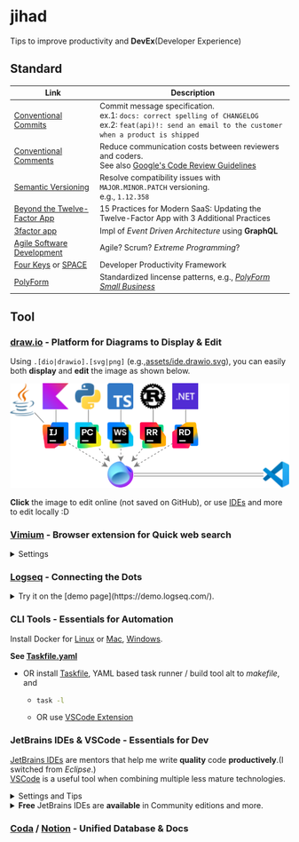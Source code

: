# jihad

Tips to improve productivity and **DevEx**(Developer Experience)

## Standard

| Link                           | Description                                                                                                                                                   |
| ------------------------------ | ------------------------------------------------------------------------------------------------------------------------------------------------------------- |
| [Conventional Commits]         | Commit message specification.<br/>ex.1: `docs: correct spelling of CHANGELOG`<br/>ex.2: `feat(api)!: send an email to the customer when a product is shipped` |
| [Conventional Comments]        | Reduce communication costs between reviewers and coders.<br/>See also [Google's Code Review Guidelines]                                                       |
| [Semantic Versioning]          | Resolve compatibility issues with `MAJOR.MINOR.PATCH` versioning.<br/>e.g., `1.12.358`                                                                        |
| [Beyond the Twelve-Factor App] | 15 Practices for Modern SaaS: Updating the Twelve-Factor App with 3 Additional Practices                                                                      |
| [3factor app]                  | Impl of _Event Driven Architecture_ using **GraphQL**                                                                                                         |
| [Agile Software Development]   | Agile? Scrum? _Extreme Programming_?                                                                                                                          |
| [Four Keys] or [SPACE]         | Developer Productivity Framework                                                                                                                              |
| [PolyForm]                     | Standardized lincense patterns, e.g., [_PolyForm Small Business_](./LICENSE)                                                                                  |

## Tool

### [draw.io](https://www.drawio.com/) - Platform for Diagrams to Display & Edit

Using `.[dio|drawio].[svg|png]` (e.g.,[assets/ide.drawio.svg](./assets/ide.drawio.svg)),
you can easily both **display** and **edit** the image as shown below.

[![Image link was broken!!!](./assets/ide.drawio.svg)][drawio]

**Click** the image to edit online (not saved on GitHub), or use [IDEs](#jetbrains-ides--vscode---essentials-for-dev) and more to edit locally :D

### [Vimium] - Browser extension for Quick web search

<details>
<summary>Settings</summary>

Using the browser's address bar, access  
`chrome-extension://dbepggeogbaibhgnhhndojpepiihcmeb/pages/options.html`  
AND edit **Custom key mappings** as shown.

```conf
# Insert your preferred key mappings here.
map s scrollPageUp
map d scrollPageDown
unmap f # Disable Vimium's main feature
map <m-e> nextTab

map <m-d> openCopiedUrlInNewTab
# Web search for the text on the page
# 1. Select the text by double-clicking
# 2. `Command + c`
# 3. `Command + d`

# NOTICE for Linux or Windows users,
# REPLACE <m-*>, =`Command + *`, with <c-*>, =`Ctrl + *`.
```

</details>

### [Logseq](https://logseq.com/) - Connecting the Dots

<details>
<summary>Try it on the [demo page](https://demo.logseq.com/). </summary>

1. Input your favorite text, press `Enter`, and it will create a **Block**.
2. Copy & Paste the following text, press `Enter`, and it will create a **Page**.

   ```md
   [[Logseq]]
   ```

3. Click on `[[Logseq]]`, then C&P the following text.

   ```md
   [[Block]] is atomic element of [[Logseq]]

   [[Page]] is array of [[Block]]

   [[Link]] shows how the current [[Page]] is referred to by other [[Page]]s.

         - [[Link]] also works similarly for [[Block]].
   ```

4. Click on `[[Link]]`, then C&P the following text.

   ```md
   `[[page]]`で page という題名の [[Page]] を検索し、選択することでその [[Page]] への `Link` を作成できる

         - 該当する [[Page]] が存在しない場合は自動で作成される

   `((block))`で block という文字列を含んだ [[Block]] を検索し、選択することでその[[Block]]への`Link`を作成できる
   ```

5. Click on [`Graph view`](https://demo.logseq.com/#/graph) and play

</details>

### CLI Tools - Essentials for Automation

Install Docker for [Linux] or [Mac], [Windows].

**See [Taskfile.yaml](Taskfile.yaml)**

- OR install [Taskfile](https://taskfile.dev/), YAML based task runner / build tool alt to _makefile_, and
  - ```bash
    task -l
    ```
  - OR use [VSCode Extension](https://taskfile.dev/integrations/)

### JetBrains IDEs & VSCode - Essentials for Dev

[JetBrains IDEs](https://www.jetbrains.com/ja-jp/ides/) are mentors that help me write **quality** code **productively**.(I switched from _Eclipse_.)  
[VSCode](https://code.visualstudio.com/) is a useful tool when combining multiple less mature technologies.

<details>
<summary>Settings and Tips</summary>

|                                     | JetBrains IDEs                            | VSCode                     |
| ----------------------------------- | ----------------------------------------- | -------------------------- |
| Sync keymap by                      | [Install VSCode Keymap] and [Apply it]    | -                          |
| Assign `Ctrl + d` to                | [`Search with Google`]                    | [`extension.googleSearch`] |
| Edit `.[dio\|drawio].[svg\|png]` by | [Extension][jb-dio]                       | [Extension][vs-dio]        |
| Visualize Git by                    | Built-in windows [Commits] and [Branches] | [Extension][vs-git])       |
| Use `Ctrl + .` for                  | [Quick-fix][jb-qf]                        | [Quick-fix][vs-qf]         |
| Clean up code on commit by          | [Built-in feature]                        | ?                          |

</details>

<details>
<summary><b>Free</b> JetBrains IDEs are <b>available</b> in Community editions and more.</summary>

| [IntelliJ IDEA]   | [PyCharm] | [WebStorm]        | [RustRover] | [Rider]        | [JetBrains Fleet] |
| ----------------- | --------- | ----------------- | ----------- | -------------- | ----------------- |
| [Java] & [Kotlin] | [Python]  | [TypeScript] & JS | [Rust]      | C#, F#, VB.NET | Multiple lang     |

I love **live coding assistance**, such as [spell checking], [type matching completion], and [code analysis].

</details>

### [Coda](https://coda.io/gallery/engineering) / [Notion](https://www.notion.so/ja/help/intro-to-databases) - Unified Database & Docs

[Conventional Commits]: https://www.conventionalcommits.org/ja/v1.0.0/
[Conventional Comments]: https://conventionalcomments.org/
[Semantic Versioning]: https://semver.org/lang/ja/
[Beyond the Twelve-Factor App]: https://zenn.dev/kazurof/articles/18256f0e9c4761
[3factor app]: https://3factor.app/
[Agile Software Development]: https://www.sei-info.co.jp/framework/column/agile/
[Four Keys]: https://cloud.google.com/blog/ja/products/gcp/using-the-four-keys-to-measure-your-devops-performance
[SPACE]: https://note.com/dai___you/n/n117357da25b5
[PolyForm]: https://polyformproject.org/licenses/
[Google's Code Review Guidelines]: https://fujiharuka.github.io/google-eng-practices-ja/ja/review/

<div></div>

[drawio]: https://app.diagrams.net/?url=https://raw.githubusercontent.com/mineco13/jihad/refs/heads/main/assets/ide.drawio.svg

<div></div>

[Vimium]: https://chromewebstore.google.com/detail/vimium/dbepggeogbaibhgnhhndojpepiihcmeb?hl=ja-jp

<div></div>

[Install VSCode Keymap]: https://plugins.jetbrains.com/plugin/12062-vscode-keymap
[Apply it]: https://pleiades.io/help/idea/configuring-keyboard-and-mouse-shortcuts.html
[`Search with Google`]: https://pleiades.io/help/idea/configuring-keyboard-and-mouse-shortcuts.html#add-keyboard-shortcut
[`extension.googleSearch`]: https://marketplace.visualstudio.com/items?itemName=kameshkotwani.google-search
[jb-dio]: https://plugins.jetbrains.com/plugin/15635-diagrams-net-integration
[vs-dio]: https://marketplace.visualstudio.com/items?itemName=hediet.vscode-drawio
[Commits]: https://pleiades.io/help/idea/commit-and-push-changes.html#commit
[Branches]: https://pleiades.io/help/idea/manage-branches.html
[vs-git]: https://marketplace.visualstudio.com/items?itemName=mhutchie.git-graph
[jb-qf]: https://pleiades.io/help/idea/resolving-problems.html
[vs-qf]: https://code.visualstudio.com/docs/editor/refactoring#_code-actions-quick-fixes-and-refactorings
[Built-in feature]: https://pleiades.io/help/idea/running-inspections.html#run-before-commit

<div></div>

[IntelliJ IDEA]: https://www.jetbrains.com/ja-jp/idea/
[PyCharm]: https://www.jetbrains.com/ja-jp/pycharm/
[WebStorm]: https://www.jetbrains.com/ja-jp/webstorm/
[RustRover]: https://www.jetbrains.com/ja-jp/rust/
[Rider]: https://www.jetbrains.com/ja-jp/rider/
[JetBrains Fleet]: https://www.jetbrains.com/ja-jp/fleet/#polyglot
[Java]: https://www.jetbrains.com/ja-jp/lp/devecosystem-2023/java/#java_ide
[Kotlin]: https://kotlinlang.org/docs/kotlin-tour-hello-world.html
[Python]: https://hub.docker.com/_/python
[TypeScript]: https://www.typescriptlang.org/
[Rust]: https://tourofrust.com/00_ja.html

<div></div>

[spell checking]: https://pleiades.io/help/idea/spellchecking.html
[type matching completion]: https://pleiades.io/help/idea/auto-completing-code.html#smart_type_matching_completion
[code analysis]: https://pleiades.io/help/idea/file-and-project-analysis.html#analysis-current-file

<div></div>

[Linux]: https://docs.docker.com/engine/install/
[Mac]: https://orbstack.dev/
[Windows]: https://docs.docker.com/desktop/install/windows-install/
